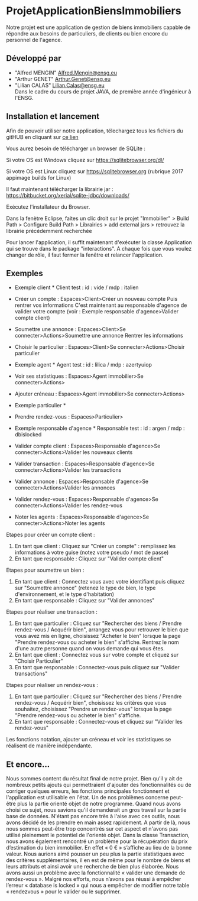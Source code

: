 # ProjetApplicationBiensImmobiliers

Notre projet est une application de gestion de biens immobiliers capable de répondre aux besoins de particuliers, de clients ou bien encore du personnel de l'agence. 

## <a name="developpe-par"></a>Développé par 
* "Alfred MENGIN" <Alfred.Mengin@ensg.eu>
* "Arthur GENET" <Arthur.Genet@ensg.eu>
* "Lilian CALAS" <Lilian.Calas@ensg.eu>
</br>Dans le cadre du cours de projet JAVA, de première année d'ingénieur à l'ENSG.


## <a name="installation et lancement"></a> Installation et lancement
Afin de pouvoir utiliser notre application, télechargez tous les fichiers du gitHUB en cliquant sur [ce lien](https://github.com/LePaulM/ProjetJavaEcosysteme.git)

Vous aurez besoin de télécharger un browser de SQLite :

Si votre OS est Windows cliquez sur https://sqlitebrowser.org/dl/

Si votre OS est Linux cliquez sur https://sqlitebrowser.org (rubrique 2017 appimage builds for Linux)

Il faut maintenant télécharger la librairie jar : https://bitbucket.org/xerial/sqlite-jdbc/downloads/

Exécutez l'installateur du Browser. 

Dans la fenètre Eclipse, faites un clic droit sur le projet "Immobilier" > Build Path > Configure Build Path > Librairies > add external jars > retrouvez la librairie précédemment recherchée

Pour lancer l'application, il suffit maintenant d'exécuter la classe Application qui se trouve dans le package "interactions".
A chaque fois que vous voulez changer de rôle, il faut fermer la fenêtre et relancer l'application.

## <a name="exemples"></a> Exemples

* Exemple client *
Client test : id : vide / mdp : italien

- Créer un compte :
Espaces>Client>Créer un nouveau compte
Puis rentrer vos informations
C'est maintenant au responsable d'agence de valider votre compte (voir : Exemple responsable d'agence>Valider compte client)

- Soumettre une annonce :
Espaces>Client>Se connecter>Actions>Soumettre une annonce
Rentrer les informations

- Choisir le particulier :
Espaces>Client>Se connecter>Actions>Choisir particulier



  
* Exemple agent *
Agent test : id : lilica / mdp : azertyuiop


- Voir ses statistiques :
Espaces>Agent immobilier>Se connecter>Actions>

- Ajouter créneau :
Espaces>Agent immobilier>Se connecter>Actions>

* Exemple particulier *

- Prendre rendez-vous : 
Espaces>Particulier>


* Exemple responsable d'agence *
Responsable test : id : argen / mdp : dbislocked

- Valider compte client :
Espaces>Responsable d'agence>Se connecter>Actions>Valider les nouveaux clients

- Valider transaction :
Espaces>Responsable d'agence>Se connecter>Actions>Valider les transactions

- Valider annonce :
Espaces>Responsable d'agence>Se connecter>Actions>Valider les annonces

- Valider rendez-vous : 
Espaces>Responsable d'agence>Se connecter>Actions>Valider les rendez-vous

- Noter les agents :
Espaces>Responsable d'agence>Se connecter>Actions>Noter les agents


Etapes pour créer un compte client :

1) En tant que client : Cliquez sur "Créer un compte" : remplissez les informations à votre guise (notez votre pseudo / mot de passe)
2) En tant que responsable : Cliquez sur "Valider compte client"


Etapes pour soumettre un bien :

1) En tant que client : Connectez vous avec votre identifiant puis cliquez sur "Soumettre annonce" (retenez le type de bien, le type d'environnement, et le type d'habitation)
2) En tant que responsable : Cliquez sur "Valider annonces"


Etapes pour réaliser une transaction :

1) En tant que particulier : Cliquez sur "Rechercher des biens / Prendre rendez-vous / Acquérir bien", arrangez vous pour retrouver le bien que vous avez mis en ligne, choisissez "Acheter le bien" lorsque la page "Prendre rendez-vous ou acheter le bien" s'affiche. Rentrez le nom d'une autre personne quand on vous demande qui vous êtes.
2) En tant que client : Connectez vous sur votre compte et cliquez sur "Choisir Particulier"
3) En tant que responsable : Connectez-vous puis cliquez sur "Valider transactions"


Etapes pour réaliser un rendez-vous : 

1) En tant que particulier : Cliquez sur "Rechercher des biens / Prendre rendez-vous / Acquérir bien", choisissez les critères que vous souhaitez, choisissez "Prendre un rendez-vous" lorsque la page "Prendre rendez-vous ou acheter le bien" s'affiche. 
2) En tant que responsable : Connectez-vous et cliquez sur "Valider les rendez-vous"


Les fonctions notation, ajouter un créneau et voir les statistiques se réalisent de manière indépendante.



## <a name="maj"></a> Et encore... 
Nous sommes content du résultat final de notre projet. Bien qu'il y ait de nombreux petits ajouts qui permettraient d'ajouter des fonctionnalités ou de corriger quelques erreurs, les fonctions principales fonctionnent et l'application est utilisable en l'état. 
Un de nos problèmes concerne peut-être plus la partie orienté objet de notre programme. Quand nous avons choisi ce sujet, nous savions qu'il demanderait un gros travail sur la partie base de données. N'étant pas encore très à l'aise avec ces outils, nous avons décidé de les prendre en main assez rapidement. A partir de là, nous nous sommes peut-être trop concentrés sur cet aspect et n'avons pas utilisé pleinement le potentiel de l'orienté objet.
Dans la classe Transaction, nous avons également rencontré un problème pour la récupération du prix d’estimation du bien immobilier. En effet « 0 € » s’affiche au lieu de la bonne valeur.
Nous aurions aimé pousser un peu plus la partie statistiques avec des critères supplémentaires, il en est de même pour le nombre de biens et leurs attributs et ainsi avoir une recherche de bien plus élaborée.
Nous avons aussi un problème avec la fonctionnalité « valider une demande de rendez-vous ». Malgré nos efforts, nous n’avons pas réussi à empêcher l’erreur « database is locked » qui nous a empêcher de modifier notre table « rendezvous » pour le valider ou le supprimer.

